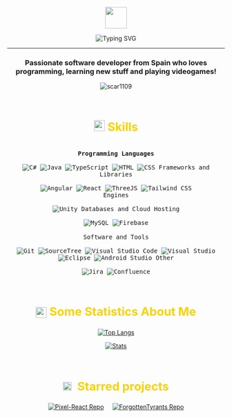 <p align="center"><picture align="center"><img align="center" src = "https://github.com/7oSkaaa/7oSkaaa/blob/main/Images/about_me.gif?raw=true" width = 50px></picture></p>
<p align="center"><img  src="https://readme-typing-svg.demolab.com?font=Fira+Code&weight=900&size=30&pause=1000&color=F7D300&center=true&width=435&lines=Hi!%F0%9F%91%8B+I'm+Diego" alt="Typing SVG" /></p>
<hr>
<h3 align="center">Passionate software developer from Spain who loves programming, learning new stuff and playing videogames!</h3>
<p align="center"> <img src="https://komarev.com/ghpvc/?username=diegogb1999&label=Profile%20views&color=blueviolet&style=flat" alt="scar1109" /></p>

<br>
<h2 align = "center" style="color:#F7D300FF;font-size: 27px;"><img src="https://media2.giphy.com/media/QssGEmpkyEOhBCb7e1/giphy.gif?cid=ecf05e47a0n3gi1bfqntqmob8g9aid1oyj2wr3ds3mg700bl&amp;rid=giphy.gif" width="25"><b> Skills</b></h2>


<div>
  <p style="display: inline-block;" align="center">
    <kbd>
      <b>Programming Languages</b>
      <br>
      <br>
      <img src="https://custom-icon-badges.demolab.com/badge/C%23-%23239120.svg?logo=cshrp&logoColor=white" alt="C#">
      <img src="https://img.shields.io/badge/Java-%23ED8B00.svg?logo=openjdk&logoColor=white" alt="Java">
      <img src="https://img.shields.io/badge/TypeScript-3178C6?logo=typescript&logoColor=white" alt="TypeScript">
      <img src="https://img.shields.io/badge/HTML-%23E34F26.svg?logo=html5&logoColor=white" alt="HTML">
      <img src="https://img.shields.io/badge/CSS-1572B6?logo=css3&logoColor=white" alt="CSS">
    </kbd>
    <kbd>
      <kbd>Frameworks and Libraries</kbd>
      <br>
      <br>
      <img src="https://img.shields.io/badge/Angular-%23DD0031.svg?logo=angular&logoColor=white" alt="Angular">
      <img src="https://img.shields.io/badge/React-%2320232a.svg?logo=react&logoColor=%2361DAFB" alt="React">
      <img src="https://img.shields.io/badge/Three.js-000?logo=threedotjs&logoColor=fff" alt="ThreeJS">
      <img src="https://img.shields.io/badge/Tailwind%20CSS-%2338B2AC.svg?logo=tailwind-css&logoColor=white" alt="Tailwind CSS">
    </kbd>
    <br>
    <kbd>
      <kbd>Engines</kbd>
      <br>
      <br>
      <img src="https://img.shields.io/badge/Unity-%23000000.svg?logo=unity&logoColor=white" alt="Unity">
    </kbd>
    <kbd>
      <kbd>Databases and Cloud Hosting</kbd>
      <br>
      <br>
      <img src="https://img.shields.io/badge/MySQL-4479A1?logo=mysql&logoColor=white" alt="MySQL">
      <img src="https://img.shields.io/badge/Firebase-039BE5?logo=Firebase&logoColor=white" alt="Firebase">
    </kbd>
    <br>
      <br>
    <kbd>
      <kbd>Software and Tools</kbd>
      <br>
      <br>
      <img src="https://img.shields.io/badge/Git-F05032?logo=git&logoColor=white" alt="Git">
      <img src="https://img.shields.io/badge/Sourcetree-0052CC?logo=sourcetree&logoColor=white" alt="SourceTree">
      <img src="https://custom-icon-badges.demolab.com/badge/Visual%20Studio%20Code-0078d7.svg?logo=vsc&logoColor=white" alt="Visual Studio Code">
      <img src="https://custom-icon-badges.demolab.com/badge/Visual%20Studio-5C2D91.svg?&logo=visual-studio&logoColor=white" alt="Visual Studio">
      <img src="https://img.shields.io/badge/Eclipse-FE7A16.svg?logo=Eclipse&logoColor=white" alt="Eclipse">
      <img src="https://img.shields.io/badge/Android%20Studio-3DDC84?logo=android&logoColor=white" alt="Android Studio">
    </kbd>
    <kbd>
      <kbd>Other</kbd>
      <br>
      <br>
      <img src="https://img.shields.io/badge/Jira-0052CC?logo=jira&logoColor=white" alt="Jira">
      <img src="https://img.shields.io/badge/Confluence-172B4D?logo=confluence&logoColor=fff" alt="Confluence">
    </kbd>
  </p>
</div>



<br>
<h2 align="center" style="color:#F7D300FF;font-size: 27px;"><img src="https://discords.com/_next/image?url=https%3A%2F%2Fcdn.discordapp.com%2Femojis%2F669588149042937907.gif%3Fv%3D1&w=64&q=75" width="25" style="vertical-align: middle;">&nbsp;<b>Some Statistics About Me</b></h2>

<div align="center">

[![Top Langs](https://github-readme-stats.vercel.app/api/top-langs/?username=diegogb1999&theme=radical)](https://github.com/diegogb1999)


[![Stats](https://github-readme-stats.vercel.app/api?username=diegogb1999&theme=radical)](https://github.com/diegogb1999)

</div>

<br>
<h2 align="center" style="color:#F7D300FF;font-size: 27px;"><img src="https://discords.com/_next/image?url=https%3A%2F%2Fcdn.discordapp.com%2Femojis%2F1001411643143639152.gif%3Fv%3D1&w=64&q=75" width="20">&nbsp;
<b>Starred projects</b></h2>

<div align="center">

[![Pixel-React Repo](https://github-readme-stats.vercel.app/api/pin/?username=diegogb1999&repo=Pixel-React&theme=radical)](https://github.com/diegogb1999/Pixel-React.git)
&nbsp;&nbsp;&nbsp;
[![ForgottenTyrants Repo](https://github-readme-stats.vercel.app/api/pin/?username=Abyss-Forge&repo=ForgottenTyrants&theme=radical)](https://github.com/Abyss-Forge/ForgottenTyrants.git)

</div>

